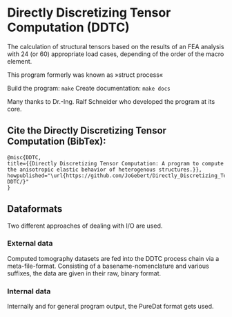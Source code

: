 # Directly Discretizing Tensor Computation (DDTC)
The calculation of structural tensors based on the results of an FEA
analysis with 24 (or 60) appropriate load cases, depending of the order of the macro element.

This program formerly was known as »struct process«

Build the program:    ```make```
Create documentation: ```make docs```

Many thanks to Dr.-Ing. Ralf Schneider who developed the program at its core.
## Cite the Directly Discretizing Tensor Computation (BibTex):
```
@misc{DDTC,
title={{Directly Discretizing Tensor Computation: A program to compute the anisotropic elastic behavior of heterogenous structures.}},
howpublished="\url{https://github.com/JoGebert/Directly_Discretizing_Tensor_Computation-DDTC/}"
}
```
## Dataformats
Two different approaches of dealing with I/O are used. 
### External data
Computed tomography datasets are fed into the DDTC process chain via a meta-file-format. Consisting of a basename-nomenclature and various suffixes, the data are given in their raw, binary format.
### Internal data
Internally and for general program output, the PureDat format gets used. 
